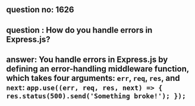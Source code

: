 
      
## question no: 1626

## question : How do you handle errors in Express.js?

## answer: You handle errors in Express.js by defining an error-handling middleware function, which takes four arguments: `err`, `req`, `res`, and `next`: `app.use((err, req, res, next) => { res.status(500).send('Something broke!'); });`
      